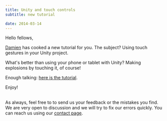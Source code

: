 ```yaml
---
title: Unity and touch controls
subtitle: new tutorial

date: 2014-03-14
---
```


Hello fellows,

[Damien](/about/#damien) has cooked a new tutorial for you. The subject? Using touch gestures in your Unity project.

What's better than using your phone or tablet with Unity? Making explosions by touching it, of course!

Enough talking: [here is the tutorial](/tutorials/unity-touch-controls/).

Enjoy!


<br />As always, feel free to to send us your feedback or the mistakes you find. We are very open to discussion and we will try to fix our errors quickly. You can reach us using our [contact page](/contact).
